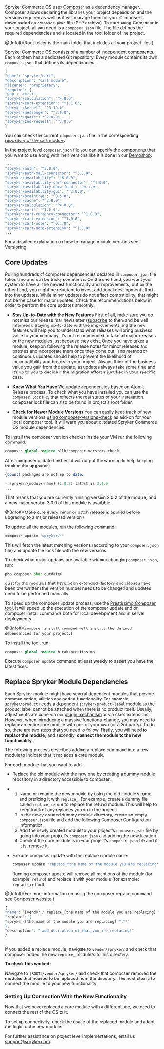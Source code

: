 Spryker Commerce OS uses [Composer](https://getcomposer.org/) as a dependency manager. Composer allows declaring the libraries your project depends on and the versions required as well as it will manage them for you. Composer is downloaded as `composer.phar` file (PHP archive). To start using Composer in your project, all you need is a `composer.json` file. The file defines the required dependencies and is located in the root folder of the project.

@(Info)()(Root folder is the main folder that includes all your project files.)

Spryker Commerce OS consists of a number of independent components. Each of them has a dedicated Git repository. Every module contains its own `composer.json` that defines its dependencies:

```php
{
"name": "spryker/cart",
"description": "Cart module",
"license": "proprietary",
"require": {
"php": ">=7.1",
"spryker/calculation": "^4.0.0",
"spryker/cart-extension": "^1.1.0",
"spryker/kernel": "^3.19.0",
"spryker/messenger": "^3.0.0",
"spryker/quote": "^2.0.0",
"spryker/zed-request": "^3.0.0"
}
```

You can check the current `composer.json` file in the corresponding [repository of the cart module](https://github.com/spryker/cart).

In the project level `composer.json` file you can specify the components that you want to use along with their versions like it is done in our [Demoshop](https://github.com/spryker/demoshop/blob/master/composer.json):

```php
...
"spryker/auth": "^3.0.0",
"spryker/auth-mail-connector": "^3.0.0",
"spryker/availability": "^6.0.0",
"spryker/availability-cart-connector": "^4.0.0",
"spryker/availability-data-feed": "^0.1.0",
"spryker/availability-gui": "^3.0.0",
"spryker/braintree": "^0.5.0",
"spryker/cache": "^3.0.0",
"spryker/calculation": "^4.0.0",
"spryker/cart": "^5.0.0",
"spryker/cart-currency-connector": "^1.0.0",
"spryker/cart-extension": "^1.0.0",
"spryker/cart-note": "^0.1.0",
"spryker/cart-note-extension": "^1.0.0"
...
```

For a detailed explanation on how to manage module versions see, Versioning.

## Core Updates

Pulling hundreds of composer dependencies declared in `composer.json` file takes time and can be tricky sometimes. On the one hand, you want your system to have all the newest functionality and improvements, but on the other hand, you might be reluctant to invest additional development effort into the updates. While minor updates do not affect compatibility, that might not be the case for major updates. Check the recommendations below in order to perform the core updates smoothly.

* **Stay Up-to-Date with the New Features** 
  First of all, make sure you do not miss our release mail newsletter ([subscribe](https://now.spryker.com/release-notes) to them and be well informed). Staying up-to-date with the improvements and the new features will help you to understand what releases will bring business value to your company. It’s not recommended to take all major releases or the new modules just because they exist. Once you have taken a module, keep on following the release notes for minor releases and patches and incorporate them once they come out. This method of continuous updates should help to prevent the likelihood of incompatibility and breaks in your project. Always think of the business value you gain from the update, as updates always take some time and it’s up to you to decide if the migration effort is justified in your specific case.
  
* **Know What You Have** 
  We update dependencies based on Atomic Release process. To check what you have installed you can use the `composer.lock` file, that reflects the real status of your installation. composer.lock file can also be found in project’s root folder.

* **Check for Newer Module Versions** 
  You can easily keep track of new module versions [using composer-versions-check](https://github.com/Soullivaneuh/composer-versions-check) as add-on for your local composer tool. It will warn you about outdated Spryker Commerce OS module dependencies.

To install the composer version checker inside your VM run the following command:

```php
composer global require sllh/composer-versions-check
```

After composer update finishes, it will output the warning to help keeping track of the upgrades:

```php
{count} packages are not up to date:

- spryker/{module-name} (2.0.2) latest is 3.0.0
...
```

That means that you are currently running version 2.0.2 of the module, and a new major version 3.0.0 of this module is available.

@(Info)()(Make sure every minor or patch release is applied before upgrading to a major released version.)

To update all the modules, run the following command:

```php
composer update "spryker/*"
```

This will fetch the latest matching versions (according to your `composer.json` file) and update the lock file with the new versions.

To check what major updates are available without changing `composer.json`, run:

```php
php composer.phar outdated
```

Just for the modules that have been extended (factory and classes have been overwritten) the version number needs to be changed and updates need to be performed manually.

To speed up the composer update process, use the [Prestissimo Composer tool](https://github.com/hirak/prestissimo). It will speed up the execution of the composer update and or composer install commands both for local development and in server deployments.

@(Info)()(`composer install command will install the defined dependencies for your project.`)

To install the tool, run:

```php
composer global require hirak/prestissimo
```

Execute `composer update` command at least weekly to assert you have the latest fixes.

## Replace Spryker Module Dependencies

Each Spryker module might have several dependent modules that provide communication, utilities and added functionality. For example, `spryker/product` needs a dependent `spryker/product-label` module as the product label cannot be attached when there is no product itself. Usually, adjustments are done via our [plugin mechanism](https://documentation.spryker.com/v4/docs/plugin) or via class extensions. However, when introducing a massive functional change, you may need to replace an entire core module with one of your own (or a 3rd party). To do so, there are two steps that you need to follow. Firstly, you will need **to replace the module**, and secondly, **connect the module to the new functionality**.

The following process describes adding a replace command into a new module to indicate that it replaces a core module.

For each module that you want to add:

* Replace the old module with the new one by creating a dummy module repository in a directory accessible to composer.

* 1. Name or rename the new module by using the old module’s name and prefixing it with `replace_`. For example, create a dummy file called `replace_refund` to replace the refund module. This will help to keep track of any replaces you do in the project.
  2. In the newly created dummy module directory, create an empty `composer.json` file and add the following Composer Configuration Information.
  3. Add the newly created module to your project’s `composer.json` file by going into your project’s `composer.json` and adding the new location.
  4. Check if the core module is in your project’s `composer.json` file and if it is, remove it.

* Execute composer update with the replace module name:

  ```php
  composer update "replace_*the name of the module you are replacing*
  ```

  Running composer update will remove all mentions of the module (for example: `refund`) and replace it with your module (for example: `replace_refund`).

@(Info)()(For more information on using the composer replace command see  [Composer website](https://getcomposer.org/doc/04-schema.md#replace).)

```php
{
"name": “[vendor]/ replace_[the name of the module you are replacing] ",
"replace": {
"spryker/[the name of the module you are replacing] ":"*"
},
"description": “[add_decription_of_what_you_are_replacing]"			
}
	
```

If you added a replace module, navigate to `vendor/spryker/` and check that composer added the new `replace_` module/s to this directory.

**To check this worked:**

Navigate to `[ROOT]/vendor/spryker/` and check that composer removed the modules that needed to be replaced from the directory. The next step is to connect the module to your new functionality.

### Setting Up Connection With the New Functionality

Now that we have replaced a core module with a different one, we need to connect the rest of the OS to it.

To set up connectivity, check the usage of the replaced module and adapt the logic to the new module.

For further assistance on project level implementations, email us [support@spryker.com](mailto:support@spryker.com).